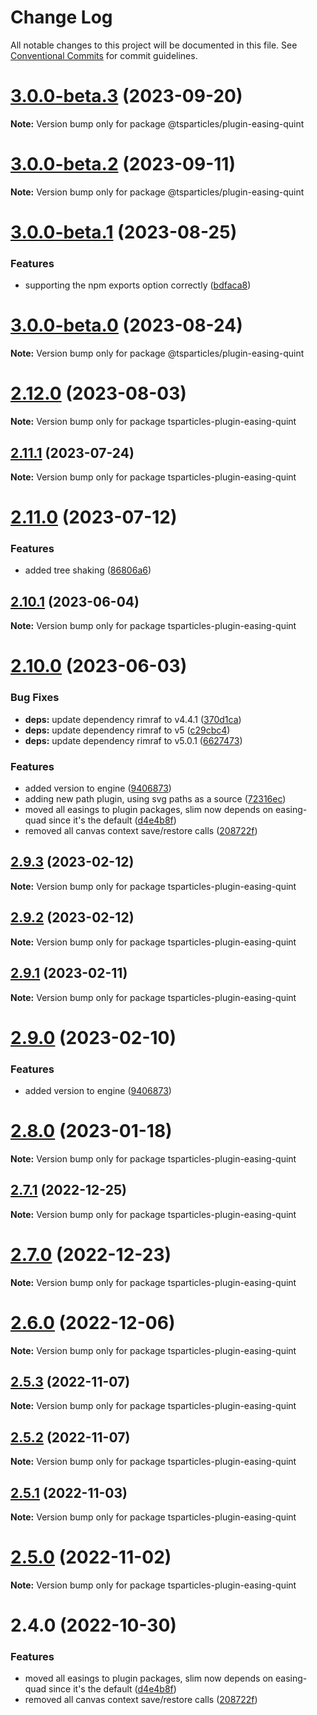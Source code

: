# Change Log

All notable changes to this project will be documented in this file.
See [Conventional Commits](https://conventionalcommits.org) for commit guidelines.

# [3.0.0-beta.3](https://github.com/tsparticles/tsparticles/compare/v3.0.0-beta.2...v3.0.0-beta.3) (2023-09-20)

**Note:** Version bump only for package @tsparticles/plugin-easing-quint

# [3.0.0-beta.2](https://github.com/tsparticles/tsparticles/compare/v3.0.0-beta.1...v3.0.0-beta.2) (2023-09-11)

**Note:** Version bump only for package @tsparticles/plugin-easing-quint

# [3.0.0-beta.1](https://github.com/tsparticles/tsparticles/compare/v3.0.0-beta.0...v3.0.0-beta.1) (2023-08-25)

### Features

-   supporting the npm exports option correctly ([bdfaca8](https://github.com/tsparticles/tsparticles/commit/bdfaca8077b8a3a4b1f482cc2ae5766914dcfaf7))

# [3.0.0-beta.0](https://github.com/tsparticles/tsparticles/compare/v2.12.0...v3.0.0-beta.0) (2023-08-24)

**Note:** Version bump only for package @tsparticles/plugin-easing-quint

# [2.12.0](https://github.com/tsparticles/tsparticles/compare/v2.11.1...v2.12.0) (2023-08-03)

**Note:** Version bump only for package tsparticles-plugin-easing-quint

## [2.11.1](https://github.com/tsparticles/tsparticles/compare/v2.11.0...v2.11.1) (2023-07-24)

**Note:** Version bump only for package tsparticles-plugin-easing-quint

# [2.11.0](https://github.com/tsparticles/tsparticles/compare/v2.10.1...v2.11.0) (2023-07-12)

### Features

-   added tree shaking ([86806a6](https://github.com/tsparticles/tsparticles/commit/86806a6054d89b050567599daab20da3b643b788))

## [2.10.1](https://github.com/tsparticles/tsparticles/compare/v2.10.0...v2.10.1) (2023-06-04)

**Note:** Version bump only for package tsparticles-plugin-easing-quint

# [2.10.0](https://github.com/tsparticles/tsparticles/compare/v2.0.0-alpha.0...v2.10.0) (2023-06-03)

### Bug Fixes

-   **deps:** update dependency rimraf to v4.4.1 ([370d1ca](https://github.com/tsparticles/tsparticles/commit/370d1ca4d3bb0ea8bfe5fb3e0f5e1d74f45f4de6))
-   **deps:** update dependency rimraf to v5 ([c29cbc4](https://github.com/tsparticles/tsparticles/commit/c29cbc43ed0d3522b718e7236a48eae9b91cde43))
-   **deps:** update dependency rimraf to v5.0.1 ([6627473](https://github.com/tsparticles/tsparticles/commit/66274734c70b5759c59f7e949c8fcb2c8529bdf2))

### Features

-   added version to engine ([9406873](https://github.com/tsparticles/tsparticles/commit/9406873c6551b59e64edbe3a0e4fe59ef2cde4c6))
-   adding new path plugin, using svg paths as a source ([72316ec](https://github.com/tsparticles/tsparticles/commit/72316ec38ee3556ad2db0af4e84a14529ddb1b9b))
-   moved all easings to plugin packages, slim now depends on easing-quad since it's the default ([d4e4b8f](https://github.com/tsparticles/tsparticles/commit/d4e4b8f6685ab748e82322877bf1e9d2d23574d4))
-   removed all canvas context save/restore calls ([208722f](https://github.com/tsparticles/tsparticles/commit/208722f0a521246165b7cdc529dfbfbd7a3cf7eb))

## [2.9.3](https://github.com/tsparticles/tsparticles/compare/tsparticles-plugin-easing-quint@2.9.2...tsparticles-plugin-easing-quint@2.9.3) (2023-02-12)

**Note:** Version bump only for package tsparticles-plugin-easing-quint

## [2.9.2](https://github.com/tsparticles/tsparticles/compare/tsparticles-plugin-easing-quint@2.9.1...tsparticles-plugin-easing-quint@2.9.2) (2023-02-12)

**Note:** Version bump only for package tsparticles-plugin-easing-quint

## [2.9.1](https://github.com/tsparticles/tsparticles/compare/tsparticles-plugin-easing-quint@2.9.0...tsparticles-plugin-easing-quint@2.9.1) (2023-02-11)

**Note:** Version bump only for package tsparticles-plugin-easing-quint

# [2.9.0](https://github.com/tsparticles/tsparticles/compare/tsparticles-plugin-easing-quint@2.8.0...tsparticles-plugin-easing-quint@2.9.0) (2023-02-10)

### Features

-   added version to engine ([9406873](https://github.com/tsparticles/tsparticles/commit/9406873c6551b59e64edbe3a0e4fe59ef2cde4c6))

# [2.8.0](https://github.com/tsparticles/tsparticles/compare/tsparticles-plugin-easing-quint@2.7.1...tsparticles-plugin-easing-quint@2.8.0) (2023-01-18)

**Note:** Version bump only for package tsparticles-plugin-easing-quint

## [2.7.1](https://github.com/tsparticles/tsparticles/compare/tsparticles-plugin-easing-quint@2.7.0...tsparticles-plugin-easing-quint@2.7.1) (2022-12-25)

**Note:** Version bump only for package tsparticles-plugin-easing-quint

# [2.7.0](https://github.com/tsparticles/tsparticles/compare/tsparticles-plugin-easing-quint@2.6.0...tsparticles-plugin-easing-quint@2.7.0) (2022-12-23)

**Note:** Version bump only for package tsparticles-plugin-easing-quint

# [2.6.0](https://github.com/tsparticles/tsparticles/compare/tsparticles-plugin-easing-quint@2.5.3...tsparticles-plugin-easing-quint@2.6.0) (2022-12-06)

**Note:** Version bump only for package tsparticles-plugin-easing-quint

## [2.5.3](https://github.com/tsparticles/tsparticles/compare/tsparticles-plugin-easing-quint@2.5.2...tsparticles-plugin-easing-quint@2.5.3) (2022-11-07)

**Note:** Version bump only for package tsparticles-plugin-easing-quint

## [2.5.2](https://github.com/tsparticles/tsparticles/compare/tsparticles-plugin-easing-quint@2.5.1...tsparticles-plugin-easing-quint@2.5.2) (2022-11-07)

**Note:** Version bump only for package tsparticles-plugin-easing-quint

## [2.5.1](https://github.com/tsparticles/tsparticles/compare/tsparticles-plugin-easing-quint@2.5.0...tsparticles-plugin-easing-quint@2.5.1) (2022-11-03)

**Note:** Version bump only for package tsparticles-plugin-easing-quint

# [2.5.0](https://github.com/tsparticles/tsparticles/compare/tsparticles-plugin-easing-quint@2.4.0...tsparticles-plugin-easing-quint@2.5.0) (2022-11-02)

**Note:** Version bump only for package tsparticles-plugin-easing-quint

# 2.4.0 (2022-10-30)

### Features

-   moved all easings to plugin packages, slim now depends on easing-quad since it's the default ([d4e4b8f](https://github.com/tsparticles/tsparticles/commit/d4e4b8f6685ab748e82322877bf1e9d2d23574d4))
-   removed all canvas context save/restore calls ([208722f](https://github.com/tsparticles/tsparticles/commit/208722f0a521246165b7cdc529dfbfbd7a3cf7eb))
